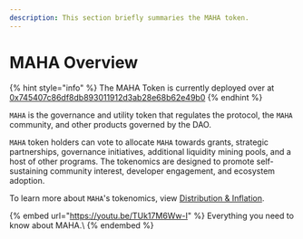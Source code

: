 ```yaml
---
description: This section briefly summaries the MAHA token.
---
```


# MAHA Overview

{% hint style="info" %}
The MAHA Token is currently deployed over at [0x745407c86df8db893011912d3ab28e68b62e49b0](https://etherscan.io/token/0x745407c86df8db893011912d3ab28e68b62e49b0)
{% endhint %}

`MAHA` is the governance and utility token that regulates the protocol, the `MAHA` community, and other products governed by the DAO.

`MAHA` token holders can vote to allocate `MAHA` towards grants, strategic partnerships, governance initiatives, additional liquidity mining pools, and a host of other programs. The tokenomics are designed to promote self-sustaining community interest, developer engagement, and ecosystem adoption.

To learn more about `MAHA`'s tokenomics, view [Distribution & Inflation](distribution.md).

{% embed url="https://youtu.be/TUk17M6Ww-I" %}
Everything you need to know about MAHA.\\
{% endembed %}
